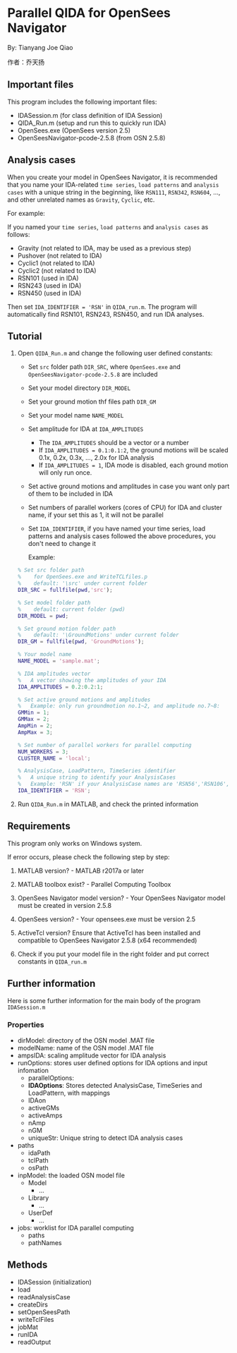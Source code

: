 # Parallel QIDA for OpenSees Navigator

By: Tianyang Joe Qiao 

作者：乔天扬


## Important files

This program includes the following important files:

- IDASession.m      (for class definition of IDA Session)
- QIDA_Run.m        (setup and run this to quickly run IDA)
- OpenSees.exe      (OpenSees version 2.5)
- OpenSeesNavigator-pcode-2.5.8    (from OSN 2.5.8)



## Analysis cases

When you create your model in OpenSees Navigator, it is recommended that you name your IDA-related `time series`, `load patterns` and `analysis cases` with a unique string in the beginning, like `RSN111`, `RSN342`, `RSN604`, ..., and other unrelated names as `Gravity`, `Cyclic`, etc.

For example:

If you named your `time series`, `load patterns` and `analysis cases` as follows:

- Gravity    (not related to IDA, may be used as a previous step)
- Pushover    (not related to IDA)
- Cyclic1    (not related to IDA)
- Cyclic2    (not related to IDA)
- RSN101       (used in IDA)
- RSN243       (used in IDA)
- RSN450       (used in IDA)


Then set `IDA_IDENTIFIER = 'RSN'` in `QIDA_run.m`. The program will automatically find RSN101, RSN243, RSN450, and run IDA analyses.



## Tutorial

1. Open `QIDA_Run.m` and change the following user defined constants:

   - Set `src` folder path `DIR_SRC`, where `OpenSees.exe` and `OpenSeesNavigator-pcode-2.5.8` are included
   - Set your model directory `DIR_MODEL`
   - Set your ground motion thf files path `DIR_GM`
   - Set your model name `NAME_MODEL`
   - Set amplitude for IDA at `IDA_AMPLITUDES`
     - The `IDA_AMPLITUDES` should be a vector or a number
     - If `IDA_AMPLITUDES = 0.1:0.1:2`, the ground motions will be scaled 0.1x, 0.2x, 0.3x, ..., 2.0x for IDA analysis
     - If `IDA_AMPLITUDES = 1`, IDA mode is disabled, each ground motion will only run once.
   - Set active ground motions and amplitudes in case you want only part of them to be included in IDA
   - Set numbers of parallel workers (cores of CPU) for IDA and cluster name, if your set this as 1, it will not be parallel
   - Set `IDA_IDENTIFIER`, if you have named your time series, load patterns and analysis cases followed the above procedures, you don't need to change it
     
     Example:

   ```matlab
   % Set src folder path
   %    for OpenSees.exe and WriteTCLfiles.p
   %    default: '\src' under current folder
   DIR_SRC = fullfile(pwd,'src');

   % Set model folder path
   %    default: current folder (pwd)
   DIR_MODEL = pwd;

   % Set ground motion folder path
   %    default: '\GroundMotions' under current folder
   DIR_GM = fullfile(pwd, 'GroundMotions');

   % Your model name
   NAME_MODEL = 'sample.mat';

   % IDA amplitudes vector
   %   A vector showing the amplitudes of your IDA
   IDA_AMPLITUDES = 0.2:0.2:1;

   % Set active ground motions and amplitudes
   %   Example: only run groundmotion no.1~2, and amplitude no.7~8:
   GMMin = 1;
   GMMax = 2;
   AmpMin = 2;
   AmpMax = 3;

   % Set number of parallel workers for parallel computing
   NUM_WORKERS = 3;
   CLUSTER_NAME = 'local';

   % AnalysisCase, LoadPattern, TimeSeries identifier
   %   A unique string to identify your AnalysisCases
   %   Example: 'RSN' if your AnalysisCase names are 'RSN56','RSN106', ...
   IDA_IDENTIFIER = 'RSN';
   ```

2. Run `QIDA_Run.m` in MATLAB, and check the printed information



## Requirements

This program only works on Windows system.

If error occurs, please check the following step by step:

1. MATLAB version? - MATLAB r2017a or later

2. MATLAB toolbox exist? - Parallel Computing Toolbox

3. OpenSees Navigator model version? - Your OpenSees Navigator model must be created in version 2.5.8

4. OpenSees version? - Your opensees.exe must be version 2.5

5. ActiveTcl version? Ensure that ActiveTcl has been installed and compatible to OpenSees Navigator 2.5.8 (x64 recommended)

6. Check if you put your model file in the right folder and put correct constants in `QIDA_run.m`



## Further information

Here is some further information for the main body of the program `IDASession.m`

### Properties

- dirModel:  directory of the OSN model .MAT file
- modelName:  name of the OSN model .MAT file
- ampsIDA: scaling amplitude vector for IDA analysis
- runOptions:  stores user defined options for IDA options and input infomation
  - parallelOptions: 
  - **IDAOptions**:  Stores detected AnalysisCase, TimeSeries and LoadPattern, with mappings
  - IDAon
  - activeGMs
  - activeAmps
  - nAmp
  - nGM
  - uniqueStr:   Unique string to detect IDA analysis cases
- paths
  - idaPath
  - tclPath
  - osPath
- inpModel:   the loaded OSN model file
  - Model
    - ...
  - Library
    - ...
  - UserDef
    - ...
- jobs:   worklist for IDA parallel computing
  - paths
  - pathNames



## Methods

- IDASession (initialization)
- load
- readAnalysisCase
- createDirs
- setOpenSeesPath
- writeTclFiles
- jobMat
- runIDA
- readOutput
